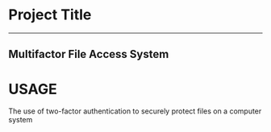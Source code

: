# Project Title
-------------------------------------------------------------------
Multifactor File Access System
-------------------------------------------------------------------

# USAGE

The use of two-factor authentication to securely protect files on a computer system
